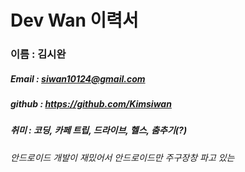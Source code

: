 # Dev Wan 이력서

### 이름 : 김시완
##### Email : siwan10124@gmail.com 
##### github : https://github.com/Kimsiwan
##### 취미 : 코딩, 카페 트립, 드라이브, 헬스, **춤추기(?)**

###### 안드로이드 개발이 재밌어서 안드로이드만 주구장창 파고 있는 
